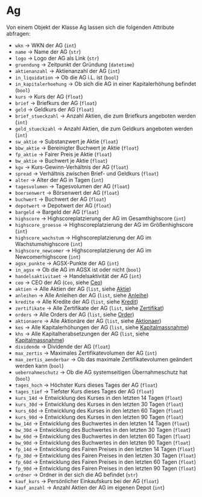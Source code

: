 # Ag

Von einem Objekt der Klasse Ag lassen sich die folgenden Attribute abfragen:

* `wkn` -> WKN der AG (`int`)
* `name` -> Name der AG (`str`)
* `logo` -> Logo der AG als Link (`str`)
* `gruendung` -> Zeitpunkt der Gründung (`datetime`)
* `aktienanzahl` -> Aktienanzahl der AG (`int`)
* `in_liquidation` -> Ob die AG i.L. ist (`bool`)
* `in_kapitalerhoehung` -> Ob sich die AG in einer Kapitalerhöhung befindet (`bool`)
* `kurs` -> Kurs der AG (`float`)
* `brief` -> Briefkurs der AG (`float`)
* `geld` -> Geldkurs der AG (`float`)
* `brief_stueckzahl` -> Anzahl Aktien, die zum Briefkurs angeboten werden (`int`)
* `geld_stueckzahl` -> Anzahl Aktien, die zum Geldkurs angeboten werden (`int`)
* `sw_aktie` -> Substanzwert je Aktie (`float`)
* `bbw_aktie` -> Bereinigter Buchwert je Aktie (`float`)
* `fp_aktie` -> Fairer Preis je Aktie (`float`)
* `bw_aktie` -> Buchwert je Aktie (`float`)
* `kgv` -> Kurs-Gewinn-Verhältnis der AG (`float`)
* `spread` -> Verhältnis zwischen Brief- und Geldkurs (`float`)
* `alter` -> Alter der AG in Tagen (`int`)
* `tagesvolumen` -> Tagesvolumen der AG (`float`)
* `boersenwert` -> Börsenwert der AG (`float`)
* `buchwert` -> Buchwert der AG (`float`)
* `depotwert` -> Depotwert der AG (`float`)
* `bargeld` -> Bargeld der AG (`float`)
* `highscore` -> Highscoreplatzierung der AG im Gesamthighscore (`int`)
* `highscore_groesse` -> Highscoreplatzierung der AG im Größenhighscore (`int`)
* `highscore_wachstum` -> Highscoreplatzierung der AG im Wachstumshighscore (`int`)
* `highscore_newcomer` -> Highscoreplatzierung der AG im Newcomerhighscore (`int`)
* `agsx_punkte` -> AGSX-Punkte der AG (`int`)
* `in_agsx` -> Ob die AG im AGSX ist oder nicht (`bool`)
* `handelsaktivitaet` -> Handelsaktivität der AG (`int`)
* `ceo` -> CEO der AG (`Ceo`, siehe [Ceo](ceo.md))
* `aktien` -> Alle Aktien der AG (`list`, siehe [Aktie](aktie.md))
* `anleihen` -> Alle Anleihen der AG (`list`, siehe [Anleihe](anleihe.md))
* `kredite` -> Alle Kredite der AG (`list`, siehe [Kredit](kredit.md))
* `zertifikate` -> Alle Zertifikate der AG (`list`, siehe [Zertifikat](zertifikat.md))
* `orders` -> Alle Orders der AG (`list`, siehe [Order](order.md))
* `aktionaere` -> Alle Aktionäre der AG (`list`, siehe [Aktionaer](aktionaer.md))
* `kes` -> Alle Kapitalerhöhungen der AG (`list`, siehe [Kapitalmassnahme](kapitalmassnahme.md))
* `khs` -> Alle Kapitalherabsetzungen der AG (`list`, siehe [Kapitalmassnahme](kapitalmassnahme.md))
* `dividende` -> Dividende der AG (`float`)
* `max_zertis` -> Maximales Zertifikatevolumen der AG (`int`)
* `max_zertis_aenderbar` -> Ob das maximale Zertifikatevolumen geändert werden kann (`bool`)
* `uebernahmeschutz` -> Ob die AG systemseitigen Übernahmeschutz hat (`bool`)
* `tages_hoch` -> Höchster Kurs dieses Tages der AG (`float`)
* `tages_tief` -> Tiefster Kurs dieses Tages der AG (`float`)
* `kurs_14d` -> Entwicklung des Kurses in den letzten 14 Tagen (`float`)
* `kurs_30d` -> Entwicklung des Kurses in den letzten 30 Tagen (`float`)
* `kurs_60d` -> Entwicklung des Kurses in den letzten 60 Tagen (`float`)
* `kurs_90d` -> Entwicklung des Kurses in den letzten 90 Tagen (`float`)
* `bw_14d` -> Entwicklung des Buchwertes in den letzten 14 Tagen (`float`)
* `bw_30d` -> Entwicklung des Buchwertes in den letzten 30 Tagen (`float`)
* `bw_60d` -> Entwicklung des Buchwertes in den letzten 60 Tagen (`float`)
* `bw_90d` -> Entwicklung des Buchwertes in den letzten 90 Tagen (`float`)
* `fp_14d` -> Entwicklung des Fairen Preises in den letzten 14 Tagen (`float`)
* `fp_30d` -> Entwicklung des Fairen Preises in den letzten 30 Tagen (`float`)
* `fp_60d` -> Entwicklung des Fairen Preises in den letzten 60 Tagen (`float`)
* `fp_90d` -> Entwicklung des Fairen Preises in den letzten 90 Tagen (`float`)
* `ordner` -> Ordner in der sich die AG befindet (`str`)
* `kauf_kurs` -> Persönlicher Einkaufskurs bei der AG (`float`)
* `kauf_anzahl` -> Anzahl Aktien der AG im eigenen Depot (`int`)
